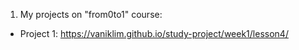 1. My projects on "from0to1" course:
- Project 1: https://vaniklim.github.io/study-project/week1/lesson4/
